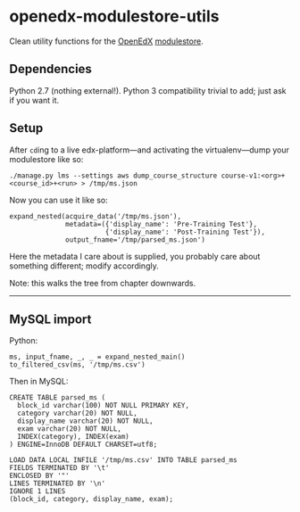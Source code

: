 openedx-modulestore-utils
=========================

Clean utility functions for the [OpenEdX](https://open.edx.org) [modulestore](http://edx.readthedocs.io/projects/edx-developer-guide/en/latest/modulestores/split-mongo.html#split-mongo-modulestore).

## Dependencies

Python 2.7 (nothing external!). Python 3 compatibility trivial to add; just ask if you want it.

## Setup

After `cd`ing to a live edx-platform—and activating the virtualenv—dump your modulestore like so:

    ./manage.py lms --settings aws dump_course_structure course-v1:<org>+<course_id>+<run> > /tmp/ms.json

Now you can use it like so:

    expand_nested(acquire_data('/tmp/ms.json'),
                  metadata=({'display_name': 'Pre-Training Test'},
                            {'display_name': 'Post-Training Test'}),
                  output_fname='/tmp/parsed_ms.json')

Here the metadata I care about is supplied, you probably care about something different; modify accordingly.

Note: this walks the tree from chapter downwards.

---

## MySQL import

Python:

    ms, input_fname, _, _ = expand_nested_main()
    to_filtered_csv(ms, '/tmp/ms.csv')

Then in MySQL:

    CREATE TABLE parsed_ms (
      block_id varchar(100) NOT NULL PRIMARY KEY,
      category varchar(20) NOT NULL,
      display_name varchar(20) NOT NULL,
      exam varchar(20) NOT NULL,
      INDEX(category), INDEX(exam)
    ) ENGINE=InnoDB DEFAULT CHARSET=utf8;
    
    LOAD DATA LOCAL INFILE '/tmp/ms.csv' INTO TABLE parsed_ms
    FIELDS TERMINATED BY '\t'
    ENCLOSED BY '"'
    LINES TERMINATED BY '\n'
    IGNORE 1 LINES
    (block_id, category, display_name, exam);
